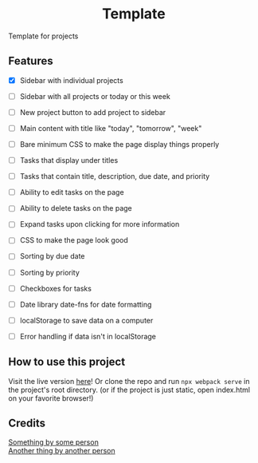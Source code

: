 <h1 align="center">Template</h1>
Template for projects

Features
--------
- [x] Sidebar with individual projects
- [ ] Sidebar with all projects or today or this week
- [ ] New project button to add project to sidebar
- [ ] Main content with title like "today", "tomorrow", "week"
- [ ] Bare minimum CSS to make the page display things properly
- [ ] Tasks that display under titles
- [ ] Tasks that contain title, description, due date, and priority
- [ ] Ability to edit tasks on the page
- [ ] Ability to delete tasks on the page
- [ ] Expand tasks upon clicking for more information
- [ ] CSS to make the page look good
- [ ] Sorting by due date
- [ ] Sorting by priority
- [ ] Checkboxes for tasks
- [ ] Date library date-fns for date formatting
- [ ] localStorage to save data on a computer
- [ ] Error handling if data isn't in localStorage


How to use this project
-----------------------
Visit the live version <a href="" rel="noopener noreferrer">here</a>! Or clone the repo and run `npx webpack serve` in the project's root directory. (or if the project is just static, open index.html on your favorite browser!)

Credits
-------
<a href="" rel="noopener noreferrer">Something by some person</a>
<br>
<a href="" rel="noopener noreferrer">Another thing by another person</a>
<br>

